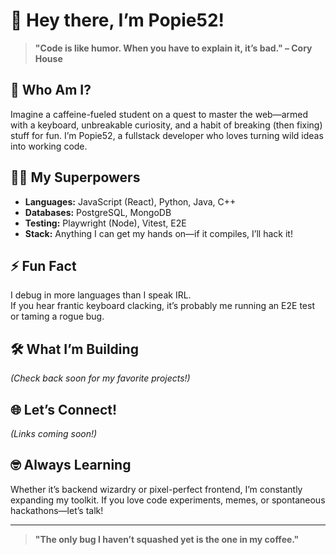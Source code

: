 # 👋 Hey there, I’m Popie52!

> **"Code is like humor. When you have to explain it, it’s bad." – Cory House**

## 🚀 Who Am I?
Imagine a caffeine-fueled student on a quest to master the web—armed with a keyboard, unbreakable curiosity, and a habit of breaking (then fixing) stuff for fun. I’m Popie52, a fullstack developer who loves turning wild ideas into working code.

## 🧑‍💻 My Superpowers
- **Languages:** JavaScript (React), Python, Java, C++
- **Databases:** PostgreSQL, MongoDB
- **Testing:** Playwright (Node), Vitest, E2E
- **Stack:** Anything I can get my hands on—if it compiles, I’ll hack it!

## ⚡ Fun Fact
I debug in more languages than I speak IRL.  
If you hear frantic keyboard clacking, it’s probably me running an E2E test or taming a rogue bug.

## 🛠️ What I’m Building
*(Check back soon for my favorite projects!)*

## 🌐 Let’s Connect!
*(Links coming soon!)*

## 🤓 Always Learning
Whether it’s backend wizardry or pixel-perfect frontend, I’m constantly expanding my toolkit. If you love code experiments, memes, or spontaneous hackathons—let’s talk!

---

> **"The only bug I haven’t squashed yet is the one in my coffee."**
<!--
**Popie52/Popie52** is a ✨ _special_ ✨ repository because its `README.md` (this file) appears on your GitHub profile.

Here are some ideas to get you started:

- 🔭 I’m currently working on ...
- 🌱 I’m currently learning ...
- 👯 I’m looking to collaborate on ...
- 🤔 I’m looking for help with ...
- 💬 Ask me about ...
- 📫 How to reach me: ...
- 😄 Pronouns: ...
- ⚡ Fun fact: ...
-->
